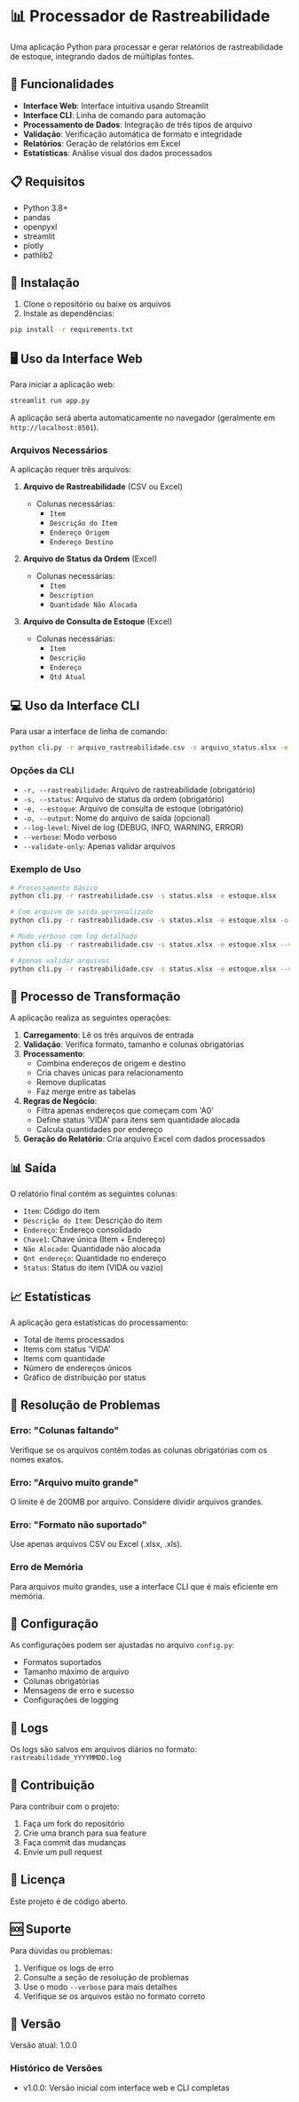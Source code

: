 # 📊 Processador de Rastreabilidade

Uma aplicação Python para processar e gerar relatórios de rastreabilidade de estoque, integrando dados de múltiplas fontes.

## 🚀 Funcionalidades

- **Interface Web**: Interface intuitiva usando Streamlit
- **Interface CLI**: Linha de comando para automação
- **Processamento de Dados**: Integração de três tipos de arquivo
- **Validação**: Verificação automática de formato e integridade
- **Relatórios**: Geração de relatórios em Excel
- **Estatísticas**: Análise visual dos dados processados

## 📋 Requisitos

- Python 3.8+
- pandas
- openpyxl
- streamlit
- plotly
- pathlib2

## 🔧 Instalação

1. Clone o repositório ou baixe os arquivos
2. Instale as dependências:

```bash
pip install -r requirements.txt
```

## 🖥️ Uso da Interface Web

Para iniciar a aplicação web:

```bash
streamlit run app.py
```

A aplicação será aberta automaticamente no navegador (geralmente em `http://localhost:8501`).

### Arquivos Necessários

A aplicação requer três arquivos:

1. **Arquivo de Rastreabilidade** (CSV ou Excel)
   - Colunas necessárias:
     - `Item`
     - `Descrição do Item`
     - `Endereço Origem`
     - `Endereço Destino`

2. **Arquivo de Status da Ordem** (Excel)
   - Colunas necessárias:
     - `Item`
     - `Description`
     - `Quantidade Não Alocada`

3. **Arquivo de Consulta de Estoque** (Excel)
   - Colunas necessárias:
     - `Item`
     - `Descrição`
     - `Endereço`
     - `Qtd Atual`

## 💻 Uso da Interface CLI

Para usar a interface de linha de comando:

```bash
python cli.py -r arquivo_rastreabilidade.csv -s arquivo_status.xlsx -e arquivo_estoque.xlsx
```

### Opções da CLI

- `-r, --rastreabilidade`: Arquivo de rastreabilidade (obrigatório)
- `-s, --status`: Arquivo de status da ordem (obrigatório)
- `-e, --estoque`: Arquivo de consulta de estoque (obrigatório)
- `-o, --output`: Nome do arquivo de saída (opcional)
- `--log-level`: Nível de log (DEBUG, INFO, WARNING, ERROR)
- `--verbose`: Modo verboso
- `--validate-only`: Apenas validar arquivos

### Exemplo de Uso

```bash
# Processamento básico
python cli.py -r rastreabilidade.csv -s status.xlsx -e estoque.xlsx

# Com arquivo de saída personalizado
python cli.py -r rastreabilidade.csv -s status.xlsx -e estoque.xlsx -o relatorio_customizado.xlsx

# Modo verboso com log detalhado
python cli.py -r rastreabilidade.csv -s status.xlsx -e estoque.xlsx --verbose --log-level DEBUG

# Apenas validar arquivos
python cli.py -r rastreabilidade.csv -s status.xlsx -e estoque.xlsx --validate-only
```

## 🔄 Processo de Transformação

A aplicação realiza as seguintes operações:

1. **Carregamento**: Lê os três arquivos de entrada
2. **Validação**: Verifica formato, tamanho e colunas obrigatórias
3. **Processamento**:
   - Combina endereços de origem e destino
   - Cria chaves únicas para relacionamento
   - Remove duplicatas
   - Faz merge entre as tabelas
4. **Regras de Negócio**:
   - Filtra apenas endereços que começam com 'A0'
   - Define status 'VIDA' para itens sem quantidade alocada
   - Calcula quantidades por endereço
5. **Geração do Relatório**: Cria arquivo Excel com dados processados

## 📊 Saída

O relatório final contém as seguintes colunas:

- `Item`: Código do item
- `Descrição do Item`: Descrição do item
- `Endereço`: Endereço consolidado
- `Chave1`: Chave única (Item + Endereço)
- `Não Alocado`: Quantidade não alocada
- `Qnt endereço`: Quantidade no endereço
- `Status`: Status do item (VIDA ou vazio)

## 📈 Estatísticas

A aplicação gera estatísticas do processamento:

- Total de items processados
- Items com status 'VIDA'
- Items com quantidade
- Número de endereços únicos
- Gráfico de distribuição por status

## 🐛 Resolução de Problemas

### Erro: "Colunas faltando"

Verifique se os arquivos contêm todas as colunas obrigatórias com os nomes exatos.

### Erro: "Arquivo muito grande"

O limite é de 200MB por arquivo. Considere dividir arquivos grandes.

### Erro: "Formato não suportado"

Use apenas arquivos CSV ou Excel (.xlsx, .xls).

### Erro de Memória

Para arquivos muito grandes, use a interface CLI que é mais eficiente em memória.

## 🔧 Configuração

As configurações podem ser ajustadas no arquivo `config.py`:

- Formatos suportados
- Tamanho máximo de arquivo
- Colunas obrigatórias
- Mensagens de erro e sucesso
- Configurações de logging

## 📝 Logs

Os logs são salvos em arquivos diários no formato:
`rastreabilidade_YYYYMMDD.log`

## 🤝 Contribuição

Para contribuir com o projeto:

1. Faça um fork do repositório
2. Crie uma branch para sua feature
3. Faça commit das mudanças
4. Envie um pull request

## 📄 Licença

Este projeto é de código aberto.

## 🆘 Suporte

Para dúvidas ou problemas:

1. Verifique os logs de erro
2. Consulte a seção de resolução de problemas
3. Use o modo `--verbose` para mais detalhes
4. Verifique se os arquivos estão no formato correto

## 🔄 Versão

Versão atual: 1.0.0

### Histórico de Versões

- v1.0.0: Versão inicial com interface web e CLI completas
